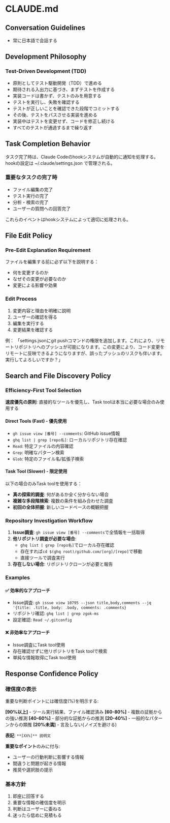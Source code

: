 # CLAUDE.md

## Conversation Guidelines

- 常に日本語で会話する

## Development Philosophy

### Test-Driven Development (TDD)

- 原則としてテスト駆動開発（TDD）で進める
- 期待される入出力に基づき、まずテストを作成する
- 実装コードは書かず、テストのみを用意する
- テストを実行し、失敗を確認する
- テストが正しいことを確認できた段階でコミットする
- その後、テストをパスさせる実装を進める
- 実装中はテストを変更せず、コードを修正し続ける
- すべてのテストが通過するまで繰り返す

## Task Completion Behavior

タスク完了時は、Claude Codeのhookシステムが自動的に通知を処理する。
hookの設定は ~/.claude/settings.json で管理される。

### 重要なタスクの完了時

- ファイル編集の完了
- テスト実行の完了
- 分析・検索の完了
- ユーザーの質問への回答完了

これらのイベントはhookシステムによって適切に処理される。

## File Edit Policy

### Pre-Edit Explanation Requirement

ファイルを編集する前に必ず以下を説明する：

- 何を変更するのか
- なぜその変更が必要なのか
- 変更による影響や効果

### Edit Process

1. 変更内容と理由を明確に説明
2. ユーザーの確認を得る
3. 編集を実行する
4. 変更結果を確認する

例：
「settings.jsonにgit pushコマンドの権限を追加します。これにより、リモートリポジトリへのプッシュが可能になります。この変更により、コード変更をリモートに反映できるようになりますが、誤ったプッシュのリスクも伴います。実行してよろしいですか？」

## Search and File Discovery Policy

### Efficiency-First Tool Selection

**速度優先の原則**: 直接的なツールを優先し、Task toolは本当に必要な場合のみ使用する

#### Direct Tools (Fast) - 優先使用

- `gh issue view [番号] --comments`: GitHub issue情報
- `ghq list | grep [repo名]`: ローカルリポジトリ存在確認
- `Read`: 特定ファイルの内容確認
- `Grep`: 明確なパターン検索
- `Glob`: 特定のファイル名/拡張子検索

#### Task Tool (Slower) - 限定使用

以下の場合のみTask toolを使用する：

- **真の探索的調査**: 何があるか全く分からない場合
- **複雑な多段階検索**: 複数の条件を組み合わせた調査
- **初回の全体把握**: 新しいコードベースの概観把握

### Repository Investigation Workflow

1. **Issue調査**: `gh issue view [番号] --comments`で全情報を一括取得
2. **他リポジトリ調査が必要な場合**:
   - `ghq list | grep [repo名]`でローカル存在確認
   - 存在すれば`cd $(ghq root)/github.com/[org]/[repo]`で移動
   - 直接ツールで調査実行
3. **存在しない場合**: リポジトリクローンが必要と報告

### Examples

#### ✅ 効率的なアプローチ

- Issue調査: `gh issue view 10795 --json title,body,comments --jq '{title: .title, body: .body, comments: .comments}`
- リポジトリ確認: `ghq list | grep zgok-ms`
- 設定確認: `Read ~/.gitconfig`

#### ❌ 非効率なアプローチ

- Issue調査にTask tool使用
- 存在確認せずに他リポジトリをTask toolで検索
- 単純な情報取得にTask tool使用

## Response Confidence Policy

### 確信度の表示

重要な判断ポイントには確信度(%)を明示する:

**[90%以上]** - ツール実行結果、ファイル確認済み
**[60-80%]** - 複数の証拠からの強い推測
**[40-60%]** - 部分的な証拠からの推測
**[20-40%]** - 一般的なパターンからの類推
**[20%未満]** - 言及しない(ノイズを避ける)

**表記**: `**[XX%]** 説明文`

**重要なポイント**のみに付与:

- ユーザーの行動判断に影響する情報
- 間違うと問題が起きる情報
- 推奨や選択肢の提示

### 基本方針

1. 即座に回答する
2. 重要な情報の確信度を明示
3. 判断はユーザーに委ねる
4. 迷ったら低めに見積もる
